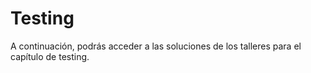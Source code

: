 # Testing

A continuación, podrás acceder a las soluciones de los talleres para el capítulo de testing.